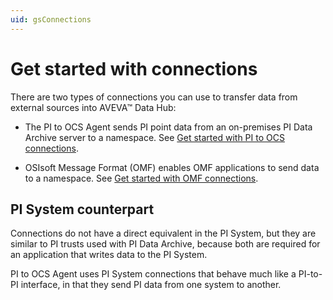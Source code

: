 ```yaml
---
uid: gsConnections
---
```


# Get started with connections

There are two types of connections you can use to transfer data from external sources into AVEVA&trade; Data Hub:

- The PI to OCS Agent sends PI point data from an on-premises PI Data Archive server to a namespace. See [Get started with PI to OCS connections](xref:gsPItoOCS).

- OSIsoft Message Format (OMF) enables OMF applications to send data to a namespace. See [Get started with OMF connections](xref:gsOMF).

## PI System counterpart

<!-- I renamed this section PI System rather than PI Server because the second paragraph referred to "PI System connections." Please verify  --> <!-- VT: In response to previous comment, the change to "PI System" is correct.-->

Connections do not have a direct equivalent in the PI System, but they are similar to PI trusts used with PI Data Archive, because both are required for an application that writes data to the PI System.

PI to OCS Agent uses PI System connections that behave much like a PI-to-PI interface, in that they send PI data from one system to another.
